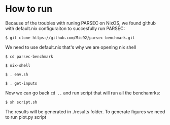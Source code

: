 # How to run

Because of the troubles with runing PARSEC on NixOS, we found github with default.nix configuraiton to succesfully run PARSEC:

```console
$ git clone https://github.com/Mic92/parsec-benchmark.git
```

We need to use default.nix that's why we are opening nix shell

```console
$ cd parsec-benchmark
```

```console
$ nix-shell
```


```console
$ . env.sh
```

```console
$ . get-inputs
```

Now we can go back  ```cd ..``` and run script that will run all the benchamrks:

```console
$ sh script.sh
```


The results will be generated in ./results folder. To generate figures we need to run plot.py script
